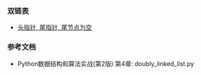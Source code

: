 ### 双链表

- [头指针, 尾指针, 尾节点为空](recipe-01)


### 参考文档

- Python数据结构和算法实战(第2版) 第4章: doubly_linked_list.py

